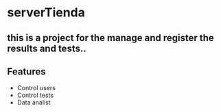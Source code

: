 # serverTienda

## this is a project for the manage and register the results and tests..

## Features

- Control users
- Control tests
- Data analist
